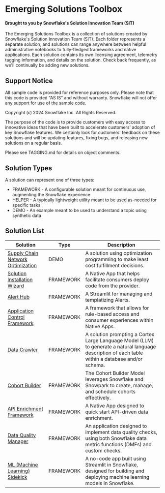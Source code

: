 # Emerging Solutions Toolbox
#### Brought to you by Snowflake's Solution Innovation Team (SIT)
The Emerging Solutions Toolbox is a collection of solutions created by Snowflake's Solution Innovation Team (SIT).  Each folder represents a separate solution, and solutions can range anywhere between helpful administrative notebooks to fully-fledged frameworks and native applications.  Each solution contains its own licensing agreement, telemetry tagging information, and details on the solution.  Check back frequently, as we'll continually be adding new solutions.

## Support Notice
All sample code is provided for reference purposes only. Please note that this code is provided “AS IS” and without warranty.  Snowflake will not offer any support for use of the sample code.

Copyright (c) 2024 Snowflake Inc. All Rights Reserved.

The purpose of the code is to provide customers with easy access to innovative ideas that have been built to accelerate customers' adoption of key Snowflake features.  We certainly look for customers' feedback on these solutions and will be updating features, fixing bugs, and releasing new solutions on a regular basis.

Please see TAGGING.md for details on object comments.


## Solution Types
A solution can represent one of three types:

* FRAMEWORK - A configurable solution meant for continuous use, augmenting the Snowflake experience
* HELPER - A typically lightweight utility meant to be used as-needed for specific tasks
* DEMO - An example meant to be used to understand a topic using synthetic data


## Solution List

| Solution | Type | Description |
| --- | --- | --- |
| [Supply Chain Network Optimization](https://github.com/Snowflake-Labs/sfguide-supply-chain-network-optimization/) | DEMO | A solution using optimization programming to make least cost fulfillment decisions. |
| [Solution Installation Wizard](https://github.com/Snowflake-Labs/sfguide-solution-installation-wizard/) | FRAMEWORK | A Native App that helps facilitate consumers deploy code from the provider. |
| [Alert Hub](https://github.com/Snowflake-Labs/sfguide-alert-hub/) | FRAMEWORK | A Streamlit for managing and templatizing Alerts. |
| [Application Control Framework](https://github.com/Snowflake-Labs/sfguide-application-control-framework/) | FRAMEWORK | A framework that allows for rule-based access and consumer experiences within Native Apps. |
| [Data Crawler](https://github.com/Snowflake-Labs/sfguide-data-crawler/) | FRAMEWORK | A solution prompting a Cortex Large Language Model (LLM) to generate a natural language description of each table within a database and/or schema. |
| [Cohort Builder](https://github.com/Snowflake-Labs/sfguide-cohort-builder/) | FRAMEWORK | The Cohort Builder Model leverages Snowflake and Snowpark to create, manage, and schedule cohorts effectively. |
| [API Enrichment Framework](https://github.com/Snowflake-Labs/sfguide-getting-started-with-api-enrichment-framework/) | FRAMEWORK | A Native App designed to quick start API-driven data enrichment. |
| [Data Quality Manager](https://github.com/Snowflake-Labs/sfguide-getting-started-with-data-quality-manager/) | FRAMEWORK | An application designed to implement data quality checks, using both Snowflake data metric functions (DMFs) and custom checks. |
| [ML (Machine Learning) Sidekick](https://github.com/Snowflake-Labs/sfguide-build-and-deploy-snowpark-ml-models-using-streamlit-snowflake-notebooks/) | FRAMEWORK | A no-code app built using Streamlit in Snowflake, designed for building and deploying machine learning models in Snowflake. |
